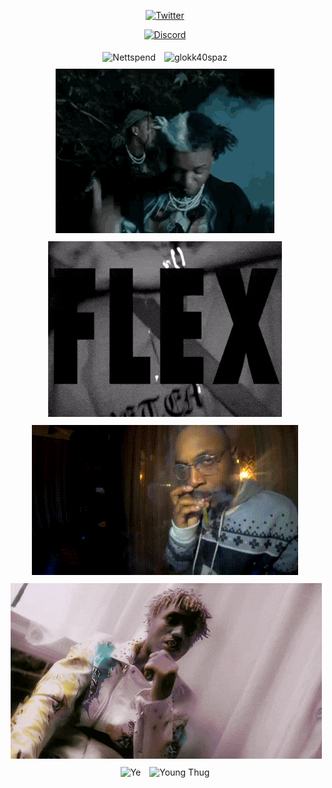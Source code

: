 <p align="center">
  <a href="https://x.com/bubinerser" target="_blank">
    <img src="https://img.shields.io/badge/twitter-%231DA1F2.svg?&style=for-the-badge&logo=twitter&logoColor=white&color=071A2C" alt="Twitter"/>
  </a>

<p align="center">
  <a href="https://discord.com/users/599325499256471552" target="_blank">
    <img src="https://img.shields.io/badge/Discord-7289DA?style=for-the-badge&logo=discord&logoColor=white" alt="Discord"/>
  </a>
  
<p align="center">
  <img src="https://github.com/Bubinerser/Bubinerser/blob/main/tenor.gif" alt="Nettspend" style="margin: 5px;"/>
  <img src="https://github.com/Bubinerser/Bubinerser/blob/main/glokk40spaz-muzzle.gif" alt="glokk40spaz" style="margin: 5px;"/>
  <img src="https://github.com/Bubinerser/Bubinerser/blob/main/ken-carson-teen-x.gif" alt="Ken Carson" style="margin: 5px;" width="350"/>
  <img src="https://github.com/Bubinerser/Bubinerser/blob/main/osamason-flexmusix.gif" alt="OsamaSon" style="margin: 5px;"/>
  <img src="https://github.com/Bubinerser/Bubinerser/blob/main/peggy.gif" alt="Jpegmafia" style="margin: 5px;"/>
  <img src="https://github.com/Bubinerser/Bubinerser/blob/main/yhapojj-yhapo.gif" alt="YhapoJJ" style="margin: 5px;"/>
  <img src="https://github.com/Bubinerser/Bubinerser/blob/main/kaynedjwalk.gif" alt="Ye" style="margin: 5px;"/>
  <img src="https://github.com/Bubinerser/Bubinerser/blob/main/young-thug.gif" alt="Young Thug" style="margin: 5px;" width="350"/>
</p>

